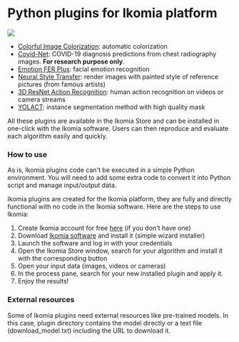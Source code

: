 # Python plugins for Ikomia platform

![](https://ikomia.com/static/showcase/img/home/plugin.png)

- [Colorful Image Colorization](https://github.com/Ikomia-dev/IkomiaPluginsPython/tree/master/ColorfulImageColorization): automatic colorization
- [Covid-Net](https://github.com/Ikomia-dev/IkomiaPluginsPython/tree/master/CovidNet): COVID-19 diagnosis predictions from chest radiography images. **For research purpose only**.
- [Emotion FER Plus](https://github.com/Ikomia-dev/IkomiaPluginsPython/tree/master/EmotionFERPlus): facial emotion recognition
- [Neural Style Transfer](https://github.com/Ikomia-dev/IkomiaPluginsPython/tree/master/NeuralStyleTransfer): render images with painted style of reference pictures (from famous artists)
- [3D ResNet Action Recognition](https://github.com/Ikomia-dev/IkomiaPluginsPython/tree/master/ResNetActionRecognition): human action recognition on videos or camera streams
- [YOLACT](https://github.com/Ikomia-dev/IkomiaPluginsPython/tree/master/Yolact): instance segmentation method with high quality mask

All these plugins are available in the Ikomia Store and can be installed in one-click with the Ikomia software. Users can then reproduce and evaluate each algorithm easily and quickly.

### How to use
As is, Ikomia plugins code can't be executed in a simple Python environment. You will need to add some extra code to convert it into Python script and manage input/output data.

Ikomia plugins are created for the Ikomia platform, they are fully and directly functional with no code in the Ikomia software. Here are the steps to use Ikomia:

1. Create Ikomia account for free [here](https://ikomia.com/accounts/signup/) (if you don't have one)
2. Download [Ikomia software](https://ikomia.com/en/download) and install it (simple wizard installer)
3. Launch the software and log in with your credentials
4. Open the Ikomia Store window, search for your algorithm and install it with the corresponding button
5. Open your input data (images, videos or cameras)
6. In the process pane, search for your new installed plugin and apply it.
7. Enjoy the results!

### External resources
Some of Ikomia plugins need external resources like pre-trained models. In this case, plugin directory contains the model directly or a text file (download_model.txt) including the URL to download it.
